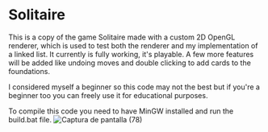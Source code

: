# Solitaire
 
This is a copy of the game Solitaire made with a custom 2D OpenGL renderer, which is used to test both the renderer and my implementation of a linked list. It currently is fully working, it's playable. A few more features will be added like undoing moves and double clicking to add cards to the foundations. 

I considered myself a beginner so this code may not the best but if you're a beginner too you can freely use it for educational purposes. 

To compile this code you need to have MinGW installed and run the build.bat file.
![Captura de pantalla (78)](https://user-images.githubusercontent.com/66743720/145693858-32dea904-4b0b-46e9-a476-f3c552c0ddff.png)
